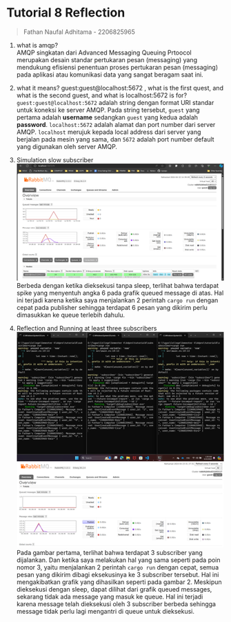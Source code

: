 # Tutorial 8 Reflection
> Fathan Naufal Adhitama - 2206825965

1. what is amqp?<br>
AMQP singkatan dari Advanced Messaging Queuing Prtoocol merupakan desain standar pertukaran pesan (messaging) yang mendukung efisiensi penentuan proses pertukaran pesan (messaging) pada aplikasi atau komunikasi data yang sangat beragam saat ini.
2. what it means? guest:guest@localhost:5672 , what is the first quest, and what is 
the second guest, and what is localhost:5672 is for? <br>
`guest:guest@localhost:5672` adalah string dengan format URI standar untuk koneksi ke server AMQP. Pada string tersebut, `guest` yang pertama adalah **username** sedangkan `guest` yang kedua adalah **password**. `localhost:5672` adalah alamat dan port number dari server AMQP. `localhost` merujuk kepada local address dari server yang berjalan pada mesin yang sama, dan `5672` adalah port number default yang digunakan oleh server AMQP.

3. Simulation slow subscriber
![slow subscriber](img/slow.png)
Berbeda dengan ketika dieksekusi tanpa sleep, terlihat bahwa terdapat spike yang menyentuh angka 6 pada grafik queued message di atas. Hal ini terjadi karena ketika saya menjalankan 2 perintah `cargo run` dengan cepat pada publisher sehingga terdapat 6 pesan yang dikirim perlu dimasukkan ke queue terlebih dahulu.

4. Reflection and Running at least three subscribers
![multiple subscribers](img/mult_sub.png)
![rabbitmq](img/rabbit_mq.png)
Pada gambar pertama, terlihat bahwa terdapat 3 subscriber yang dijalankan. Dan ketika saya melakukan hal yang sama seperti pada poin nomor 3, yaitu menjalankan 2 perintah `cargo run` dengan cepat, semua pesan yang dikirim dibagi eksekusinya ke 3 subscriber tersebut. Hal ini mengakibatkan grafik yang dihasilkan seperti pada gambar 2. Meskipun dieksekusi dengan sleep, dapat dilihat dari grafik queued messages, sekarang tidak ada message yang masuk ke queue. Hal ini terjadi karena message telah dieksekusi oleh 3 subscriber berbeda sehingga message tidak perlu lagi mengantri di queue untuk dieksekusi.


